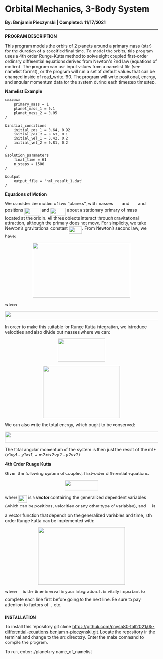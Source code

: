 # Orbital Mechanics, 3-Body System

**By: Benjamin Pieczynski | Completed: 11/17/2021**

---

**PROGRAM DESCRIPTION**

This program models the orbits of 2 planets around a primary mass (star) for the duration of a specified final time. To model the orbits, this program uses
a 4th order Runge-Kutta method to solve eight coupled first-order ordinary differential equations derived from Newton's 2nd law (equations of motion). The 
program can use input values from a namelist file (see namelist format), or the program will run a set of default values that can be changed inside of 
read_write.f90. The program will write positional, energy, and angular momentum data for the system during each timestep timestep.

**Namelist Example**

``` namelist
&masses
    primary_mass = 1
    planet_mass_1 = 0.1
    planet_mass_2 = 0.05
/

&initial_conditions
    initial_pos_1 = 0.64, 0.92
    initial_pos_2 = 0.62, 0.1
    initial_vel_1 = 0.42, 0.2
    initial_vel_2 = 0.81, 0.2
/

&solution_parameters
    final_time = 61
    n_steps = 1500
/

&output
    output_file = 'nml_result_1.dat'
/
```

**Equations of Motion**

We consider the motion of two “planets”, with masses <img src="/05-differential-equations/tex/0429e3dd940669f4c728ca27fe915301.svg?invert_in_darkmode&sanitize=true" align=middle width=20.985647099999987pt height=14.15524440000002pt/> and <img src="/tex/d9ad343d20544ab9321998ec5d49eba3.svg?invert_in_darkmode&sanitize=true" align=middle width=20.985647099999987pt height=14.15524440000002pt/> and
positions <img src="/05-differential-equations/tex/362188493fdc1549d8b84ac63febac55.svg?invert_in_darkmode&sanitize=true" align=middle width=52.29465614999999pt height=24.65753399999998pt/> and <img src="/05-differential-equations/tex/03156071bd8c54e87abf6d36d80a39c5.svg?invert_in_darkmode&sanitize=true" align=middle width=52.29465614999999pt height=24.65753399999998pt/> about a stationary primary of mass <img src="/tex/fb97d38bcc19230b0acd442e17db879c.svg?invert_in_darkmode&sanitize=true" align=middle width=17.73973739999999pt height=22.465723500000017pt/>
located at the origin. All three objects interact through gravitational
attraction, although the primary does not move. For simplicity, we take
Newton’s gravitational constant <img src="/05-differential-equations/tex/4de6f2f08ce4e29f97f32d2fb0410b38.svg?invert_in_darkmode&sanitize=true" align=middle width=43.06148384999999pt height=22.465723500000017pt/>. From Newton’s second law, we have:

<p align="center"><img src="/05-differential-equations/tex/80a859a0c64d64c888e9c5aaed173dbf.svg?invert_in_darkmode&sanitize=true" align=middle width=322.0095945pt height=180.3696015pt/></p>

<!-- <p align="center"><img src="/05-differential-equations/tex/e59b9bade1ace753c7636399d09c07ae.svg?invert_in_darkmode&sanitize=true" align=middle width=319.26996255pt height=40.160877899999996pt/></p>
<p align="center"><img src="/05-differential-equations/tex/54f4ffea2052a54f4b22ecca82eed80e.svg?invert_in_darkmode&sanitize=true" align=middle width=313.92773609999995pt height=40.160877899999996pt/></p>
<p align="center"><img src="/05-differential-equations/tex/bd1783500a3fb0b0d9ddc07ee6d53a24.svg?invert_in_darkmode&sanitize=true" align=middle width=319.26996255pt height=40.160877899999996pt/></p>
<p align="center"><img src="/05-differential-equations/tex/3427051ea2c055efbbacf3981fa4c376.svg?invert_in_darkmode&sanitize=true" align=middle width=313.92773609999995pt height=40.160877899999996pt/></p>
 -->
where 

<p align="center"><img src="/05-differential-equations/tex/9e67799c4be7f5a336882bfe3f60deb5.svg?invert_in_darkmode&sanitize=true" align=middle width=517.12669965pt height=29.58934275pt/></p>

In order to make this suitable for Runge Kutta integration, we introduce
velocities and also divide out masses where we can:

<p align="center"><img src="/05-differential-equations/tex/0e11800ea6e92ee24d0ca2b3a0f86f5a.svg?invert_in_darkmode&sanitize=true" align=middle width=155.33769405pt height=74.19953475pt/></p>

<p align="center"><img src="/05-differential-equations/tex/d58f56bd4c2b0353c9d63d2b2bba8ff2.svg?invert_in_darkmode&sanitize=true" align=middle width=253.26728625pt height=172.50820785pt/></p>


We can also write the total energy, which ought to be conserved:

<p align="center"><img src="/05-differential-equations/tex/4468fa7d1820d0dfe481aae7d554911c.svg?invert_in_darkmode&sanitize=true" align=middle width=510.84627329999995pt height=36.09514755pt/></p>

The total angular momentum of the system is then just the result of the m1*(x1*vy1 - y1*vx1) + m2*(x2*vy2 - y2*vx2).

**4th Order Runge Kutta**

Given the following system of coupled, first-order differential equations:

<p align="center"><img src="/05-differential-equations/tex/ce8bb26ba60e55710b3349a98036a20d.svg?invert_in_darkmode&sanitize=true" align=middle width=108.80473725pt height=33.81208709999999pt/></p>

where <img src="/05-differential-equations/tex/f271c5c5eb7c297ef173986da8101744.svg?invert_in_darkmode&sanitize=true" align=middle width=26.68950404999999pt height=24.65753399999998pt/> is a ***vector*** containing the generalized dependent
variables (which can be positions, velocities or any other type of variables),
and <img src="/05-differential-equations/tex/9ee0b50c5208d83b6078b1dfbffdc738.svg?invert_in_darkmode&sanitize=true" align=middle width=13.02241379999999pt height=32.16441360000002pt/> is a vector function that depends on the generalized variables
and time, 4th order Runge Kutta can be implemented with:

<p align="center"><img src="/05-differential-equations/tex/d4f9efd5b355fadef10c19d1ee7af974.svg?invert_in_darkmode&sanitize=true" align=middle width=285.7352256pt height=189.78578685pt/></p>

where <img src="/05-differential-equations/tex/2ad9d098b937e46f9f58968551adac57.svg?invert_in_darkmode&sanitize=true" align=middle width=9.47111549999999pt height=22.831056599999986pt/> is the time interval in your integration. It is vitally important to
complete each line first before going to the next line. Be sure to pay
attention to factors of <img src="/05-differential-equations/tex/47d54de4e337a06266c0e1d22c9b417b.svg?invert_in_darkmode&sanitize=true" align=middle width=6.552545999999997pt height=27.77565449999998pt/>, etc.

**INSTALLATION**
  
To install this repository git clone https://github.com/phys580-fall2021/05-differential-equations-benjamin-pieczynski.git.
Locate the repository in the terminal and change to the src directory. Enter the make command to compile the program.

To run, enter: ./planetary name_of_namelist

